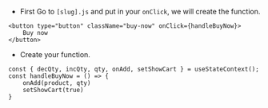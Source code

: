 - First Go to `[slug].js` and put in your `onClick`, we will create the function.
```
<button type="button" className="buy-now" onClick={handleBuyNow}>
    Buy now 
</button>
```
- Create your function.
```
const { decQty, incQty, qty, onAdd, setShowCart } = useStateContext();
const handleBuyNow = () => {
    onAdd(product, qty)
    setShowCart(true)
}
```